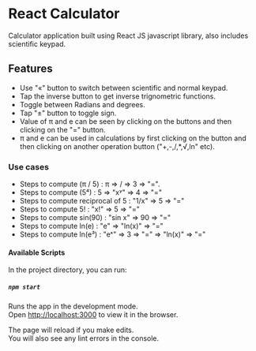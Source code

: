 # React Calculator

Calculator application built using React JS javascript library, also includes scientific keypad.

## Features

- Use "«" button to switch between scientific and normal keypad.
- Tap the inverse button to get inverse trignometric functions.
- Toggle between Radians and degrees.
- Tap "±" button to toggle sign.
- Value of π and e can be seen by clicking on the buttons and then clicking on the "=" button.
- π and e can be used in calculations by first clicking on the button and then clicking on another operation button ("+,-,/,\*,√,ln" etc).

### Use cases

- Steps to compute (π / 5) : π => / => 3 => "=".
- Steps to compute (5⁴) : 5 => "xʸ" => 4 => "="
- Steps to compute reciprocal of 5 : "1/x" => 5 => "="
- Steps to compute 5! : "x!" => 5 => "="
- Steps to compute sin(90) : "sin x" => 90 => "="
- Steps to compute ln(e) : "e" => "ln(x)" => "="
- Steps to compute ln(e³) : "eˣ" => 3 => "=" => "ln(x)" => "="

#### Available Scripts

In the project directory, you can run:

##### `npm start`

Runs the app in the development mode.\
Open [http://localhost:3000](http://localhost:3000) to view it in the browser.

The page will reload if you make edits.\
You will also see any lint errors in the console.
